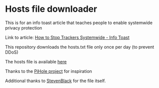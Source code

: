 # Hosts file downloader

This is for an info toast article that teaches people to enable systemwide privacy protection

Link to article: <a href="https://infotoast.org/site/index.php/2022/11/04/how-to-stop-trackers-systemwide/">How to Stop Trackers Systemwide - Info Toast</a>

This repository downloads the hosts.txt file only once per day (to prevent DDoS)

The hosts file is available <a href="https://raw.githubusercontent.com/StevenBlack/hosts/master/hosts">here</a>

Thanks to the <a href="https://github.com/pi-hole">PiHole project</a> for inspiration

Additional thanks to <a href="https://github.com/StevenBlack">StevenBlack</a> for the file itself.

